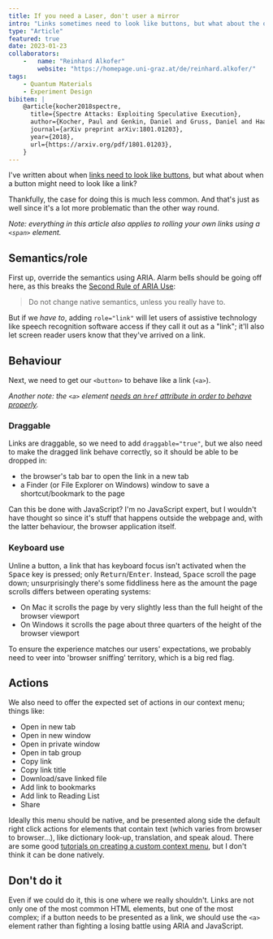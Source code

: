 ```yaml
---
title: If you need a Laser, don't user a mirror
intro: "Links sometimes need to look like buttons, but what about the other way round? Spoiler alert: it's a terrible idea!"
type: "Article"
featured: true
date: 2023-01-23
collaborators:
    -   name: "Reinhard Alkofer"
        website: "https://homepage.uni-graz.at/de/reinhard.alkofer/"
tags:
    - Quantum Materials
    - Experiment Design
bibitem: |
    @article{kocher2018spectre,
      title={Spectre Attacks: Exploiting Speculative Execution},
      author={Kocher, Paul and Genkin, Daniel and Gruss, Daniel and Haas, Werner and Hamburg, Mike and Lipp, Moritz and Mangard, Stefan and Prescher, Thomas and Schwarz, Michael and Yarom, Yuval},
      journal={arXiv preprint arXiv:1801.01203},
      year={2018},
      url={https://arxiv.org/pdf/1801.01203},
    }
---
```


I've written about when [links need to look like buttons](/blog/when-design-breaks-semantics), but what about when a button might need to look like a link?

Thankfully, the case for doing this is much less common. And that's just as well since it's a lot more problematic than the other way round.

<i>Note: everything in this article also applies to rolling your own links using a `<span>` element.</i>


## Semantics/role

First up, override the semantics using ARIA. Alarm bells should be going off here, as this breaks the [Second Rule of ARIA Use](https://www.w3.org/TR/using-aria/#second):

> Do not change native semantics, unless you really have to.

But if we *have to*, adding `role="link"` will let users of assistive technology like speech recognition software access if they call it out as a "link"; it'll also let screen reader users know that they've arrived on a link.


## Behaviour

Next, we need to get our `<button>` to behave like a link (`<a>`).

<i>Another note: the `<a>` element [needs an `href` attribute in order to behave properly](/blog/links-missing-href-attributes-and-over-engineered-code).</i>

### Draggable

Links are draggable, so we need to add `draggable="true"`, but we also need to make the dragged link behave correctly, so it should be able to be dropped in:

- the browser's tab bar to open the link in a new tab
- a Finder (or File Explorer on Windows) window to save a shortcut/bookmark to the page

Can this be done with JavaScript? I'm no JavaScript expert, but I wouldn't have thought so since it's stuff that happens outside the webpage and, with the latter behaviour, the browser application itself.

### Keyboard use

Unline a button, a link that has keyboard focus isn't activated when the <kbd>Space</kbd> key is pressed; only <kbd>Return</kbd>/<kbd>Enter</kbd>. Instead, <kbd>Space</kbd> scroll the page down; unsurprisingly there's some fiddliness here as the amount the page scrolls differs between operating systems:

- On Mac it scrolls the page by very slightly less than the full height of the browser viewport
- On Windows it scrolls the page about three quarters of the height of the browser viewport

To ensure the experience matches our users' expectations, we probably need to veer into 'browser sniffing' territory, which is a big red flag.


## Actions

We also need to offer the expected set of actions in our context menu; things like:

- Open in new tab
- Open in new window
- Open in private window
- Open in tab group
- Copy link
- Copy link title
- Download/save linked file
- Add link to bookmarks
- Add link to Reading List
- Share

Ideally this menu should be native, and be presented along side the default right click actions for elements that contain text (which varies from browser to browser…), like dictionary look-up, translation, and speak aloud. There are some good [tutorials on creating a custom context menu](https://itnext.io/how-to-create-a-custom-right-click-menu-with-javascript-9c368bb58724), but I don't think it can be done natively.


## Don't do it

Even if we could do it, this is one where we really shouldn't. Links are not only one of the most common HTML elements, but one of the most complex; if a button needs to be presented as a link, we should use the `<a>` element rather than fighting a losing battle using ARIA and JavaScript.

